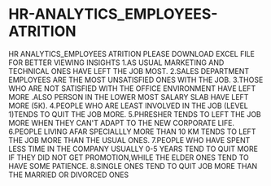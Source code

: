 # HR-ANALYTICS_EMPLOYEES-ATRITION
HR ANALYTICS_EMPLOYEES ATRITION
PLEASE DOWNLOAD EXCEL FILE FOR BETTER VIEWING
INSIGHTS 
1.AS USUAL MARKETING AND TECHNICAL ONES HAVE LEFT THE JOB MOST.
2.SALES DEPARTMENT EMPLOYEES ARE THE MOST UNSATISFIED ONES WITH THE JOB.
3.THOSE WHO ARE NOT SATISFIED WITH THE OFFICE ENVIRONMENT HAVE LEFT MORE  .ALSO PERSON IN THE LOWER MOST SALARY SLAB HAVE LEFT MORE (5K).
4.PEOPLE WHO ARE LEAST INVOLVED IN THE JOB (LEVEL 1)TENDS TO QUIT THE JOB MORE.
5.PHRESHER TENDS TO LEFT THE JOB MORE WHEN THEY CAN'T ADAPT TO THE NEW CORPORATE LIFE.
6.PEOPLE LIVING AFAR SPECIALLLY MORE THAN 10 KM TENDS TO LEFT THE JOB  MORE THAN THE USUAL ONES.
7.PEOPLE WHO HAVE SPENT LESS TIME IN THE COMPANY USUALLY 0-5 YEARS TEND TO QUIT MORE IF THEY DID NOT
GET PROMOTION,WHILE THE ELDER ONES TEND TO HAVE SOME PATIENCE.
8.SINGLE ONES TEND TO QUIT JOB MORE THAN THE MARRIED OR DIVORCED ONES












